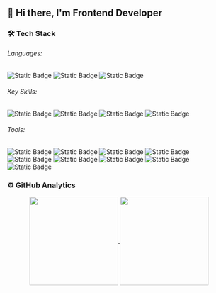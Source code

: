 ## 👋 Hi there, I'm Frontend Developer

<!--
**anat01ium/anat01ium** is a ✨ _special_ ✨ repository because its `README.md` (this file) appears on your GitHub profile.

Here are some ideas to get you started:

- 🔭 I’m currently working on ...
- 🌱 I’m currently learning ...
- 👯 I’m looking to collaborate on ...
- 🤔 I’m looking for help with ...
- 💬 Ask me about ...
- 📫 How to reach me: ...
- 😄 Pronouns: ...
- ⚡ Fun fact: ...
-->

### 🛠 Tech Stack
###### Languages:
![Static Badge](https://img.shields.io/badge/-HTML-black?logo=html5)
![Static Badge](https://img.shields.io/badge/-CSS-black?logo=css3&logoColor=%231572B6)
![Static Badge](https://img.shields.io/badge/-JavaScript-black?logo=javascript)

###### Key Skills:
![Static Badge](https://img.shields.io/badge/-SASS%2FSCSS-black?logo=sass)
![Static Badge](https://img.shields.io/badge/-Gulp-black?logo=gulp)
![Static Badge](https://img.shields.io/badge/-Flexbox-black)
![Static Badge](https://img.shields.io/badge/-CSS%20Grid-black)

###### Tools:
![Static Badge](https://img.shields.io/badge/-Git-black?logo=git)
![Static Badge](https://img.shields.io/badge/-GitHub-black?logo=github)
![Static Badge](https://img.shields.io/badge/-SSH-black)
![Static Badge](https://img.shields.io/badge/-DevTools-black?logo=googlechrome)
![Static Badge](https://img.shields.io/badge/-Visual%20Studio%20Code-black)
![Static Badge](https://img.shields.io/badge/-Vim-black?logo=vim&logoColor=%23019733)
![Static Badge](https://img.shields.io/badge/-Figma-black?logo=figma)
![Static Badge](https://img.shields.io/badge/-Gimp-black?logo=gimp&logoColor=%235C5543)
![Static Badge](https://img.shields.io/badge/-GNU%2FLinux-black?logo=linux)

### ⚙️ GitHub Analytics
<p align="center">
  <a href="https://github.com/anat01ium">
    <img height=200em align="center" src="https://github-readme-stats-anat01iums-projects.vercel.app/api?username=anat01ium&include_all_commits=true&show_icons=true&theme=transparent&border_color=2f353d" />
    <img height=200em align="center" src="https://github-readme-stats-anat01iums-projects.vercel.app/api/top-langs/?username=anat01ium&size_weight=0.5&count_weight=0.5&theme=transparent&layout=compact&border_color=2f353d" />
  </a>
</p>
